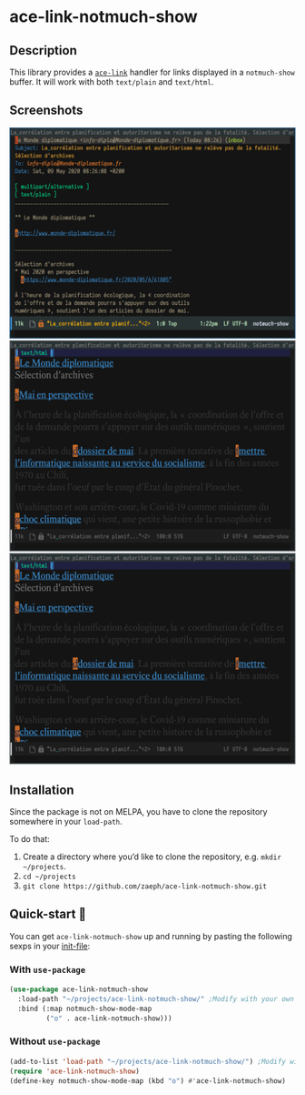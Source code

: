 ace-link-notmuch-show
============

Description
---------------

This library provides a [`ace-link`](https://github.com/abo-abo/ace-link) handler for links displayed in a `notmuch-show` buffer.  It will work with both `text/plain` and `text/html`.

Screenshots
---------------

<img alt="Screenshot for plain-links" src="doc/screen-plain.png" width="700">

<img alt="Screenshot for html-links" src="doc/screen-html.png" width="700">

<img alt="Screenshot with both types of links" src="doc/screen-html.png" width="700">

Installation
---------------

Since the package is not on MELPA, you have to clone the repository somewhere in your `load-path`.

To do that:
1. Create a directory where you’d like to clone the repository, e.g. `mkdir ~/projects`.
2. `cd ~/projects`
3. `git clone https://github.com/zaeph/ace-link-notmuch-show.git`

Quick-start 🚀
---------------

You can get `ace-link-notmuch-show` up and running by pasting the following sexps in your [init-file](https://www.gnu.org/software/emacs/manual/html_node/emacs/Init-File.html):

### With `use-package`

```el
(use-package ace-link-notmuch-show
  :load-path "~/projects/ace-link-notmuch-show/" ;Modify with your own path
  :bind (:map notmuch-show-mode-map
         ("o" . ace-link-notmuch-show)))
```

### Without `use-package`
```el
(add-to-list 'load-path "~/projects/ace-link-notmuch-show/") ;Modify with your own path
(require 'ace-link-notmuch-show)
(define-key notmuch-show-mode-map (kbd "o") #'ace-link-notmuch-show)
```
